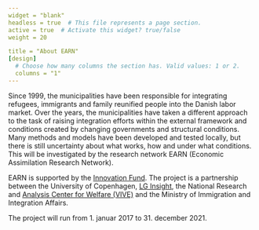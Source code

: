 ```yaml
---
widget = "blank"
headless = true  # This file represents a page section.
active = true  # Activate this widget? true/false
weight = 20

title = "About EARN"
[design]
  # Choose how many columns the section has. Valid values: 1 or 2.
  columns = "1"
---
```

Since 1999, the municipalities have been responsible for integrating refugees, immigrants and family reunified people into the Danish labor market. 
Over the years, the municipalities have taken a different approach to the task of raising integration efforts within the external framework and conditions created by changing governments and structural conditions.
Many methods and models have been developed and tested locally, but there is still uncertainty about what works, how and under what conditions. 
This will be investigated by the research network EARN (Economic Assimilation Research Network).

EARN is supported by the [Innovation Fund](https://innovationsfonden.dk/da). The project is a partnership between the University of Copenhagen, [LG Insight](https://lg-insight.dk/), the National Research and [Analysis Center for Welfare (VIVE)](https://www.vive.dk/da/) and the Ministry of Immigration and Integration Affairs. 

The project will run from 1. januar 2017 to 31. december 2021.

